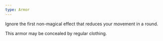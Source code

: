 ```yaml
---
type: Armor
---
```

Ignore the first non-magical effect that reduces your movement in a round.

This armor may be concealed by regular clothing.